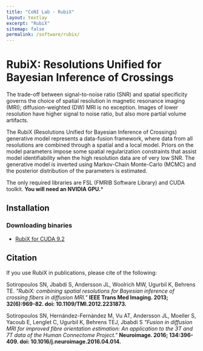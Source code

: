 ```yaml
---
title: "CoNI Lab - RubiX"
layout: textlay
excerpt: "RubiX"
sitemap: false
permalink: /software/rubix/
---
```


<!--figure>
<img src="{{ site.url }}{{ site.baseurl }}/images/software/cudimot.jpg" width="60%">
</figure-->

# RubiX: Resolutions Unified for Bayesian Inference of Crossings

The trade-off between signal-to-noise ratio (SNR) and spatial specificity governs the choice of spatial 
resolution in magnetic resonance imaging (MRI); diffusion-weighted (DW) MRI is no exception. Images of lower 
resolution have higher signal to noise ratio, but also more partial volume artifacts. 

The RubiX (Resolutions Unified for Bayesian Inference of Crossings) generative model represents a data-fusion framework, where data from all resolutions are combined through a spatial and a local model. Priors on the model parameters impose some spatial regularization constraints that assist model identifiability when the high resolution data are of very low SNR. The generative model is inverted using Markov-Chain Monte-Carlo (MCMC) and the posterior distribution of the parameters is estimated. 

The only required libraries are FSL (FMRIB Software Library) and CUDA toolkit.
**You will need an NVIDIA GPU.***

## Installation

### Downloading binaries

 - [RubiX for CUDA 9.2](https://github.com/SPMIC-UoN/fdt/releases/download/2103.0/rubix_cuda9.2.tar.gz)

## Citation

If you use RubiX in publications, please cite of the following:

Sotiropoulos SN, Jbabdi S, Andersson JL, Woolrich MW, Ugurbil K, Behrens TE. 
*"RubiX: combining spatial resolutions for Bayesian inference of crossing fibers in diffusion MRI."*
**IEEE Trans Med Imaging. 2013; 32(6):969-82. doi: 10.1109/TMI.2012.2231873.**

Sotiropoulos SN, Hernández-Fernández M, Vu AT, Andersson JL, Moeller S, Yacoub E, Lenglet C, Ugurbil K, Behrens TEJ, Jbabdi S
*"Fusion in diffusion MRI for improved fibre orientation estimation: An application to the 3T and 7T data of the Human Connectome Project."*
**Neuroimage. 2016; 134:396-409. doi: 10.1016/j.neuroimage.2016.04.014.**
